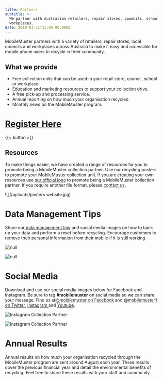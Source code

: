 ```yaml
---
title: Partners
subtitle: >-
  We partner with Australian retailers, repair stores, councils, schools and
  workplaces.
date: 2018-01-31T13:00:00.000Z
---
```

MobileMuster partners with a variety of retailers, repair stores, local councils and workplaces across Australia to make it easy and accessible for mobile phone users to recycle in their community.

## What we provide

* Free collection units that can be used in your retail store, council, school or workplace.
* Education and marketing resources to support your collection drive.
* A free pick-up and processing service. 
* Annual reporting on how much your organisation recycled.
* Monthly news on the MobileMuster program.

# [Register Here](https://www.mobilemuster.com.au/partners/#join)
{{< button >}}

## Resources

To make things easier, we have created a range of resources for you to promote being a MobileMuster collection partner. Use our recycling posters to promote your MobileMuster collection unit. If you are creating your own resources use [our official logo](../resources/mobilemuster-official-logo.jpg) to promote being a MobileMuster collection partner. If you require another file format, please [contact us](../contact/).

![](/uploads/posters website.jpg)

# Data Management Tips

Share our[ data management tips](https://www.mobilemuster.com.au/recycling/) and social media images on how to back up your data and perform a reset before recycling. Encourage customers to remove their personal information from their mobile if it is still working. 

![null](/uploads/mob_collectionpartner_instagram_4.v1.jpg)

![null](/uploads/mob_collectionpartner_instagram_3.v1.jpg)

# Social Media

Download and use our social media images below for Facebook and Instagram. Be sure to tag **\#mobilemuster** on social media so we can share your message. Find us at[@mobilemuster on Facebook ](https://www.facebook.com/mobilemuster)and [@mobilemuster1 on Twitter](../partners/), [Instagram ](https://instagram.com/mobilemuster1)and [Youtube](https://www.youtube.com/channel/UCbDvHea3HSR87hMYdkJ50Fg).

![Instagram Collection Partner ](/uploads/mob_collectionpartner_instagram_2.v1.jpg)

![Instagram Collection Partner](/uploads/mob_collectionpartner_instagram_1.v1.jpg)

# **Annual Results**

Annual results on how much your organisation recycled through the MobileMuster program are sent around August each year. These results cover the previous financial year and detail the environmental benefits of recycling. Feel free to share these results with your staff and community.
